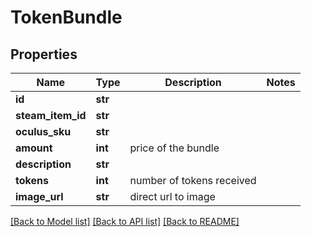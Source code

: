 # TokenBundle


## Properties
Name | Type | Description | Notes
------------ | ------------- | ------------- | -------------
**id** | **str** |  | 
**steam_item_id** | **str** |  | 
**oculus_sku** | **str** |  | 
**amount** | **int** | price of the bundle | 
**description** | **str** |  | 
**tokens** | **int** | number of tokens received | 
**image_url** | **str** | direct url to image | 

[[Back to Model list]](../README.md#documentation-for-models) [[Back to API list]](../README.md#documentation-for-api-endpoints) [[Back to README]](../README.md)


